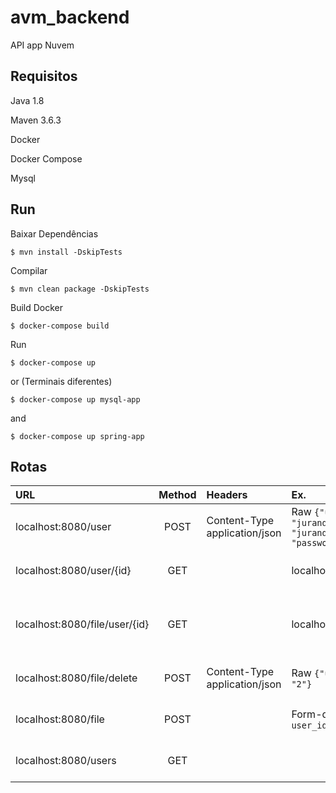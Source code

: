 # avm_backend
API app Nuvem

## Requisitos

Java 1.8

Maven 3.6.3

Docker

Docker Compose

Mysql

## Run

Baixar Dependências 
```
$ mvn install -DskipTests
```

Compilar
```
$ mvn clean package -DskipTests
```

Build Docker
```
$ docker-compose build
```

Run
```
$ docker-compose up
```
or (Terminais diferentes)
```
$ docker-compose up mysql-app
```
and
```
$ docker-compose up spring-app
```

##
## Rotas

|   URL  |  Method  |    Headers   | Ex.||
| :---         |     :---:      |          :--- | :--- |:---:|
| localhost:8080/user   | POST    | Content-Type application/json   |Raw `{"username": "jurandir","email": "jurandir@login.com","password": "password"}`|Criar usuario|
| localhost:8080/user/{id}   | GET    |    |localhost:8080/user/1|Pegar Usuario por id|
| localhost:8080/file/user/{id}   | GET    |    |localhost:8080/file/user/1|Pegar arquivos referente ao usuario |
| localhost:8080/file/delete   | POST    | Content-Type application/json   |Raw `{"user_id": "1","file_id": "2"}`|Deletar um arquivo|
| localhost:8080/file    | POST      |       |Form-data `file=@/home/teste.img user_id=1`|Upload de um arquivo|
| localhost:8080/users   | GET     |       | |Pegar todos os usuarios||